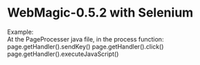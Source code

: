 # WebMagic-0.5.2 with Selenium
Example:  
 At the PageProcesser java file, in the process function:  
    page.getHandler().sendKey()
    page.getHandler().click()  
    page.getHandler().executeJavaScript()

